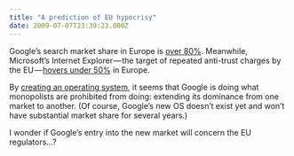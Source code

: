 ```yaml
---
title: "A prediction of EU hypocrisy"
date: 2009-07-07T23:39:23.000Z
---
```


Google’s search market share in Europe is [over 80%](http://www.techcrunch.com/2008/03/18/the-web-in-charts—google-vs-microsoft-yahoo-vs-china/). Meanwhile, Microsoft’s Internet Explorer — the target of repeated anti-trust charges by the EU — [hovers under 50%](http://arstechnica.com/open-source/news/2009/03/firefox-3-marketshare-exceeds-internet-explorer-7-in-europe.ars) in Europe.

By [creating an operating system](/blog/post/Can-Google-Chrome-OS-get-traction.aspx), it seems that Google is doing what monopolists are prohibited from doing: extending its dominance from one market to another. (Of course, Google’s new OS doesn’t exist yet and won’t have substantial market share for several years.)

I wonder if Google’s entry into the new market will concern the EU regulators…?
